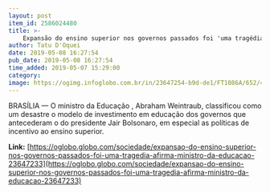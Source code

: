 ```yaml
---
layout: post
item_id: 2586024480
title: >-
    Expansão do ensino superior nos governos passados foi 'uma tragédia', afirma ministro da Educação
author: Tatu D'Oquei
date: 2019-05-08 16:27:54
pub_date: 2019-05-08 16:27:54
time_added: 2019-05-07 15:29:00
category: 
image: https://ogimg.infoglobo.com.br/in/23647254-b9d-de1/FT1086A/652/46880567635_1a11397eae_k.jpg
---
```


BRASÍLIA — O ministro da Educação , Abraham Weintraub, classificou como um desastre o modelo de investimento em educação dos governos que antecederam o do presidente Jair Bolsonaro, em especial as políticas de incentivo ao ensino superior.

**Link:** [https://oglobo.globo.com/sociedade/expansao-do-ensino-superior-nos-governos-passados-foi-uma-tragedia-afirma-ministro-da-educacao-23647233](https://oglobo.globo.com/sociedade/expansao-do-ensino-superior-nos-governos-passados-foi-uma-tragedia-afirma-ministro-da-educacao-23647233)

